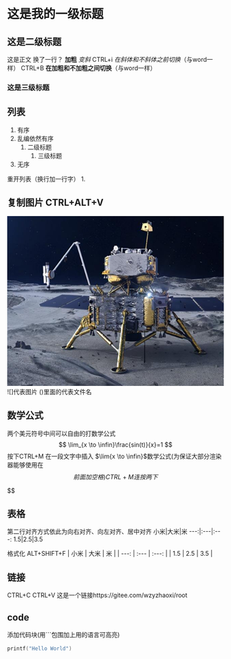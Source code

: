 # 这是我的一级标题
## 这是二级标题
这是正文
换了一行？
**加粗**
*变斜*
CTRL+i *在斜体和不斜体之前切换*（与word一样）
CTRL+B **在加粗和不加粗之间切换**（与word一样）
### 这是三级标题
## 列表
1. 有序
3. 乱编依然有序
   1. 二级标题
      1. 三级标题
4. 无序

重开列表（换行加一行字）
1. 

## 复制图片    CTRL+ALT+V
![](2024-06-02-14-41-09.png)
![]代表图片 ()里面的代表文件名

## 数学公式
两个美元符号中间可以自由的打数学公式
$$ 
\lim_{x \to \infin}\frac{sin(t)}{x}=1
$$
按下CTRL+M
在一段文字中插入 $\lim{x \to \infin}$数学公式(为保证大部分渲染器能够使用在$$前面加空格)
CTRL+M连按两下
$$

$$
## 表格
第二行对齐方式依此为向右对齐、向左对齐、居中对齐
小米|大米|米
---:|:---|:---:
1.5|2.5|3.5

格式化 ALT+SHIFT+F
| 小米 | 大米 |  米   |
| ---: | :--- | :---: |
|  1.5 | 2.5  |  3.5  |

## 链接
CTRL+C CTRL+V
这是一个链接https://gitee.com/wzyzhaoxi/root
## code
添加代码块(用```包围加上用的语言可高亮)
```C++
printf("Hello World")
```
